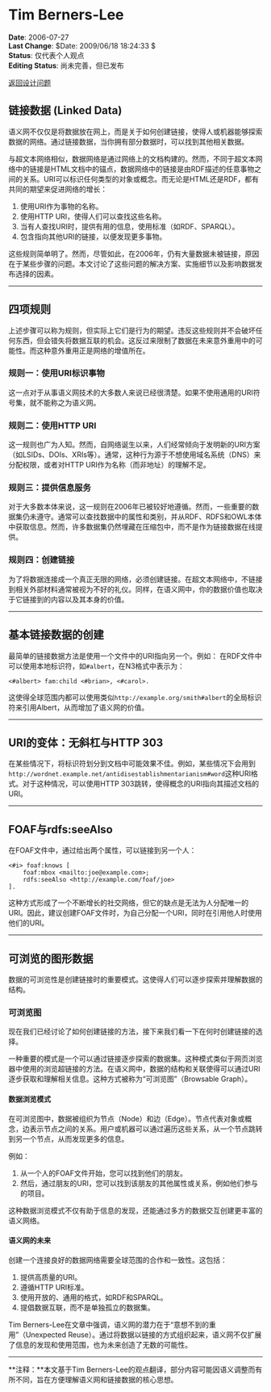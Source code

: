 
# Tim Berners-Lee

**Date**: 2006-07-27  
**Last Change**: $Date: 2009/06/18 18:24:33 $  
**Status**: 仅代表个人观点  
**Editing Status**: 尚未完善，但已发布  

[返回设计问题](#)  

## 链接数据 (Linked Data)

语义网不仅仅是将数据放在网上，而是关于如何创建链接，使得人或机器能够探索数据的网络。通过链接数据，当你拥有部分数据时，可以找到其他相关数据。

与超文本网络相似，数据网络是通过网络上的文档构建的。然而，不同于超文本网络中的链接是HTML文档中的锚点，数据网络中的链接是由RDF描述的任意事物之间的关系。URI可以标识任何类型的对象或概念。而无论是HTML还是RDF，都有共同的期望来促进网络的增长：
1. 使用URI作为事物的名称。
2. 使用HTTP URI，使得人们可以查找这些名称。
3. 当有人查找URI时，提供有用的信息，使用标准（如RDF、SPARQL）。
4. 包含指向其他URI的链接，以便发现更多事物。

这些规则简单明了。然而，尽管如此，在2006年，仍有大量数据未被链接，原因在于某些步骤的问题。本文讨论了这些问题的解决方案、实施细节以及影响数据发布选择的因素。

---

## 四项规则

上述步骤可以称为规则，但实际上它们是行为的期望。违反这些规则并不会破坏任何东西，但会错失将数据互联的机会。这反过来限制了数据在未来意外重用中的可能性。而这种意外重用正是网络的增值所在。

### 规则一：使用URI标识事物

这一点对于从事语义网技术的大多数人来说已经很清楚。如果不使用通用的URI符号集，就不能称之为语义网。

### 规则二：使用HTTP URI

这一规则也广为人知。然而，自网络诞生以来，人们经常倾向于发明新的URI方案（如LSIDs、DOIs、XRIs等）。通常，这种行为源于不想使用域名系统（DNS）来分配权限，或者对HTTP URI作为名称（而非地址）的理解不足。

### 规则三：提供信息服务

对于大多数本体来说，这一规则在2006年已被较好地遵循。然而，一些重要的数据集仍未遵守。通常可以查找数据中的属性和类别，并从RDF、RDFS和OWL本体中获取信息。然而，许多数据集仍然埋藏在压缩包中，而不是作为链接数据在线提供。

### 规则四：创建链接

为了将数据连接成一个真正无限的网络，必须创建链接。在超文本网络中，不链接到相关外部材料通常被视为不好的礼仪。同样，在语义网中，你的数据价值也取决于它链接到的内容以及其本身的价值。

---

## 基本链接数据的创建

最简单的链接数据方法是使用一个文件中的URI指向另一个。例如：
在RDF文件中可以使用本地标识符，如`#albert`，在N3格式中表示为：
```n3
<#albert> fam:child <#brian>, <#carol>.
```

这使得全球范围内都可以使用类似`http://example.org/smith#albert`的全局标识符来引用Albert，从而增加了语义网的价值。

---

## URI的变体：无斜杠与HTTP 303

在某些情况下，将标识符划分到文档中可能效果不佳。例如，某些情况下会用到`http://wordnet.example.net/antidisestablishmentarianism#word`这种URI格式。对于这种情况，可以使用HTTP 303跳转，使得概念的URI指向其描述文档的URI。

---

## FOAF与rdfs:seeAlso

在FOAF文件中，通过给出两个属性，可以链接到另一个人：
```n3
<#i> foaf:knows [
    foaf:mbox <mailto:joe@example.com>;
    rdfs:seeAlso <http://example.com/foaf/joe>
].
```

这种方式形成了一个不断增长的社交网络，但它的缺点是无法为人分配唯一的URI。因此，建议创建FOAF文件时，为自己分配一个URI，同时在引用他人时使用他们的URI。

---

## 可浏览的图形数据

数据的可浏览性是创建链接时的重要模式。这使得人们可以逐步探索并理解数据的结构。

### 可浏览图

现在我们已经讨论了如何创建链接的方法，接下来我们看一下在何时创建链接的选择。

一种重要的模式是一个可以通过链接逐步探索的数据集。这种模式类似于网页浏览器中使用的浏览超链接的方法。在语义网中，数据的结构和关联使得可以通过URI逐步获取和理解相关信息。这种方式被称为“可浏览图”（Browsable Graph）。

#### 数据浏览模式

在可浏览图中，数据被组织为节点（Node）和边（Edge）。节点代表对象或概念，边表示节点之间的关系。用户或机器可以通过遍历这些关系，从一个节点跳转到另一个节点，从而发现更多的信息。

例如：

1. 从一个人的FOAF文件开始，您可以找到他们的朋友。
2. 然后，通过朋友的URI，您可以找到该朋友的其他属性或关系，例如他们参与的项目。

这种数据浏览模式不仅有助于信息的发现，还能通过多方的数据交互创建更丰富的语义网络。

#### 语义网的未来

创建一个连接良好的数据网络需要全球范围的合作和一致性。这包括：

1. 提供高质量的URI。
2. 遵循HTTP URI标准。
3. 使用开放的、通用的格式，如RDF和SPARQL。
4. 提倡数据互联，而不是单独孤立的数据集。

Tim Berners-Lee在文章中强调，语义网的潜力在于“意想不到的重用”（Unexpected Reuse）。通过将数据以链接的方式组织起来，语义网不仅扩展了信息的发现和使用范围，也为未来创造了无数的可能性。

---

**注释：**本文基于Tim Berners-Lee的观点翻译，部分内容可能因语义调整而有所不同，旨在方便理解语义网和链接数据的核心思想。






